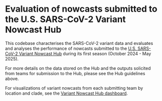 # Evaluation of nowcasts submitted to the U.S. SARS-CoV-2 Variant Nowcast Hub

This codebase characterises the SARS-CoV-2 variant data and evaluates and analyses the performance of nowcasts submitted to the [U.S. SARS-CoV-2 Variant Nowcast Hub](https://github.com/reichlab/variant-nowcast-hub) during its first season (October 2024 - May 2025).

For more details on the data stored on the Hub and the outputs solicited from teams for submission to the Hub, please see the Hub guidelines above.

For visualizations of variant nowcasts from each submitting team by location and clade, see the [Variant Nowcast Hub dashboard](https://reichlab.io/variant-nowcast-hub-dashboard/).
